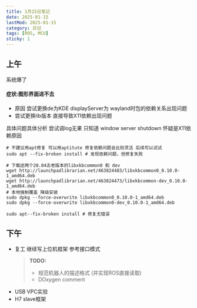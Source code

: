 ```yaml
---
title: 1月15日笔记
date: 2025-01-15
lastMod: 2025-01-15
category: 日记
tags: [ROS, MCU]
sticky: 1
---
```


## 上午

系统爆了

#### 症状:图形界面进不去

- 原因 尝试更换de为KDE displayServer为 wayland时包的依赖关系出现问题
- 尝试更换lib版本 直接导致X11依赖出现问题

具体问题具体分析
尝试调log无果 只知道 window server shutdown
怀疑是X11依赖原因

```shell
# 不建议用apt修复 可以用aptitute 修复依赖问题会比较灵活 后续可以试试
sudo apt --fix-broken install # 发现依赖问题，但修复失败

# 下载这两个20.04古老版本的libxkbcommon0 和 dev
wget http://launchpadlibrarian.net/463824483/libxkbcommon0_0.10.0-1_amd64.deb
wget http://launchpadlibrarian.net/463824473/libxkbcommon-dev_0.10.0-1_amd64.deb
# 本地强制覆盖 降级安装
sudo dpkg --force-overwrite libxkbcommon0_0.10.0-1_amd64.deb
sudo dpkg --force-overwrite libxkbcommon0-dev_0.10.0-1_amd64.deb

sudo apt--fix-broken install # 修复无错误
```

## 下午

- 复工 继续写上位机框架 参考接口模式
  > **TODO:**
  >
  > - 规范机器人的描述格式 (并实现ROS直接读取)
  > - DOxygen comment
- USB VPC实验
- H7 slave框架
